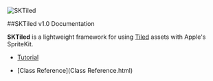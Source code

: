 ![SKTiled](https://raw.githubusercontent.com/mfessenden/SKTiled/master/docs/Images/header.png)


##SKTiled v1.0 Documentation


**SKTiled** is a lightweight framework for using [Tiled](http://www.mapeditor.org) assets with Apple's SpriteKit.

- [Tutorial](Tutorial.html)

- [Class Reference](Class Reference.html)